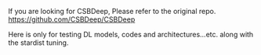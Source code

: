 If you are looking for CSBDeep, Please refer to the original repo. https://github.com/CSBDeep/CSBDeep

Here is only for testing DL models, codes and architectures...etc. along with the stardist tuning. 
